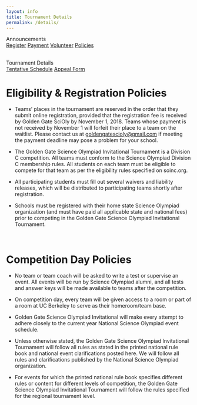 ```yaml
---
layout: info
title: Tournament Details
permalink: /details/
---
```


<div>

Announcements
<br>
<a class="btn btn-md btn-mid" href="/reg">Register</a>
<a class="btn btn-md btn-mid" href="/payment">Payment</a>
<a class="btn btn-md btn-mid" href="/volunteer">Volunteer</a>
<a class="btn btn-md btn-mid" href="/policies">Policies</a>
<br><br>

Tournament Details
<br>
<a class="btn btn-md btn-mid" href="https://docs.google.com/spreadsheets/d/1KP6sDgLW2YGVTInC7Uecl691k-50nl79WJTraqXx-DE/edit?usp=sharing">Tentative Schedule</a>
<a class="btn btn-md btn-mid" href="https://statescioly.org/golden-gate/Policy/Doc/public-appeal-form">Appeal Form</a>


<!--<a class="btn btn-md btn-mid" href="/doc/results.pdf">FINAL RESULTS</a>-->
<!--a class="btn btn-md btn-mid" href="/doc/welcome_letter.pdf">Welcome Letter</a-->
<!--a class="btn btn-md btn-mid" href="/doc/day_schedule.pdf">Day of Schedule</a-->
<!--a class="btn btn-md btn-mid" href="/doc/eventschedule.pdf">Event Schedule</a-->
<!--a class="btn btn-md btn-mid" href="/doc/signup_schedule.pdf">Event Signup Schedule</a-->
<!--a class="btn btn-md btn-mid" href="/doc/award_schedule.pdf">Award Ceremony Schedule</a-->
<!--a class="btn btn-md btn-mid" href="/doc/teamlist.pdf">List of Teams</a-->
<!--a class="btn btn-md btn-mid" href="https://www.google.com/maps/d/u/0/viewer?mid=1mcrinzbQ5xZ24DlDjq8XIW4LAzxc4P3y&ll=37.867848%2C-122.25735899999995&z=14">Full Digital Map</a-->
<!--a class="btn btn-md btn-mid" href="/doc/maps_2018.pdf">Homerooms and Event Map</a-->
<!--a class="btn btn-md btn-mid" href="/doc/parkingmap.pdf">Parking Details and Map</a-->
<!--a class="btn btn-md btn-mid" href="/doc/foodoptions.pdf">Food Options</a-->
</div>

# Eligibility & Registration Policies

* Teams’ places in the tournament are reserved in the order that they submit online registration, provided that the registration fee is received by Golden Gate SciOly by November 1, 2018.  Teams whose payment is not received by November 1 will forfeit their place to a team on the waitlist.  Please contact us at goldengatescioly@gmail.com if meeting the payment deadline may pose a problem for your school.

* The Golden Gate Science Olympiad Invitational Tournament is a Division C competition.  All teams must conform to the Science Olympiad Division C membership rules. All students on each team must be eligible to compete for that team as per the eligibility rules specified on soinc.org.

* All participating students must fill out several waivers and liability releases, which will be distributed to participating teams shortly after registration. 

* Schools must be registered with their home state Science Olympiad organization (and must have paid all applicable state and national fees) prior to competing in the Golden Gate Science Olympiad Invitational Tournament.

<br>

# Competition Day Policies

* No team or team coach will be asked to write a test or supervise an event. All events will be run by Science Olympiad alumni, and all tests and answer keys will be made available to teams after the competition.

* On competition day, every team will be given access to a room or part of a room at UC Berkeley to serve as their homeroom/team base.

* Golden Gate Science Olympiad Invitational will make every attempt to adhere closely to the current year National Science Olympiad event schedule.

* Unless otherwise stated, the Golden Gate Science Olympiad Invitational Tournament will follow all rules as stated in the printed national rule book and national event clarifications posted here. We will follow all rules and clarifications published by the National Science Olympiad organization.

* For events for which the printed national rule book specifies different rules or content for different levels of competition, the Golden Gate Science Olympiad Invitational Tournament will follow the rules specified for the regional tournament level.


